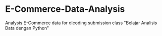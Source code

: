 # E-Commerce-Data-Analysis
Analysis E-Commerce data for dicoding submission class "Belajar Analisis Data dengan Python"
